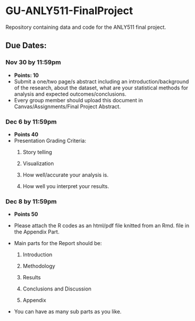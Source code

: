 # GU-ANLY511-FinalProject
Repository containing data and code for the ANLY511 final project.


## Due Dates:
### Nov 30 by 11:59pm
  * **Points: 10**
  * Submit a one/two page/s abstract including an introduction/background of the research, about the dataset, what are your statistical methods for analysis and expected outcomes/conclusions.
  * Every group member should upload this document in Canvas/Assignments/Final Project Abstract.

### Dec 6 by 11:59pm
  * **Points 40**
  * Presentation Grading Criteria:
    1. Story telling

    2. Visualization

    3. How well/accurate your analysis is.

    4. How well you interpret your results.

### Dec 8 by 11:59pm
  * **Points 50**
  * Please attach the R codes as an html/pdf file knitted from an Rmd. file in the Appendix Part.
  * Main parts for the Report should be:

    1. Introduction

    2. Methodology

    3. Results

    4. Conclusions and Discussion

    5. Appendix

  * You can have as many sub parts as you like.

